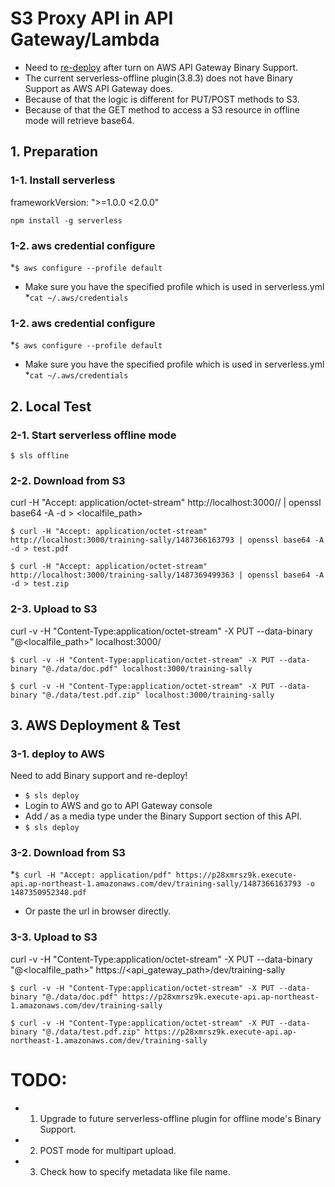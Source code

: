 # S3 Proxy API in API Gateway/Lambda

* Need to [re-deploy](#3-1-deploy-to-aws) after turn on AWS API Gateway Binary Support. 
* The current serverless-offline plugin(3.8.3) does not have Binary Support as AWS API Gateway does.
* Because of that the logic is different for PUT/POST methods to S3.
* Because of that the GET method to access a S3 resource in offline mode will retrieve base64.


## 1. Preparation
### 1-1. Install serverless
frameworkVersion: ">=1.0.0 <2.0.0"
```
npm install -g serverless
```

### 1-2. aws credential configure
*```$ aws configure --profile default```
* Make sure you have the specified profile which is used in serverless.yml
*```cat ~/.aws/credentials```

### 1-2. aws credential configure
*```$ aws configure --profile default```
* Make sure you have the specified profile which is used in serverless.yml
*```cat ~/.aws/credentials```

## 2. Local Test
### 2-1. Start serverless offline mode
```
$ sls offline
```

### 2-2. Download from S3
curl -H "Accept: application/octet-stream" http://localhost:3000/<bucket>/<key> | openssl base64 -A -d > <localfile_path>
```
$ curl -H "Accept: application/octet-stream" http://localhost:3000/training-sally/1487366163793 | openssl base64 -A -d > test.pdf

$ curl -H "Accept: application/octet-stream" http://localhost:3000/training-sally/1487369499363 | openssl base64 -A -d > test.zip
```

### 2-3. Upload to S3
curl -v -H "Content-Type:application/octet-stream" -X PUT --data-binary "@<localfile_path>" localhost:3000/<bucket>
```
$ curl -v -H "Content-Type:application/octet-stream" -X PUT --data-binary "@./data/doc.pdf" localhost:3000/training-sally

$ curl -v -H "Content-Type:application/octet-stream" -X PUT --data-binary "@./data/test.pdf.zip" localhost:3000/training-sally
```

## 3. AWS Deployment & Test
### 3-1. deploy to AWS
Need to add Binary support and re-deploy!
* ```$ sls deploy```
* Login to AWS and go to API Gateway console
* Add */* as a media type under the Binary Support section of this API.
* ```$ sls deploy```

### 3-2. Download from S3
*```$ curl -H "Accept: application/pdf" https://p28xmrsz9k.execute-api.ap-northeast-1.amazonaws.com/dev/training-sally/1487366163793 -o 1487350952348.pdf```
* Or paste the url in browser directly.

### 3-3. Upload to S3
curl -v -H "Content-Type:application/octet-stream" -X PUT --data-binary "@<localfile_path>" https://<api_gateway_path>/dev/training-sally<bucket>
```
$ curl -v -H "Content-Type:application/octet-stream" -X PUT --data-binary "@./data/doc.pdf" https://p28xmrsz9k.execute-api.ap-northeast-1.amazonaws.com/dev/training-sally

$ curl -v -H "Content-Type:application/octet-stream" -X PUT --data-binary "@./data/test.pdf.zip" https://p28xmrsz9k.execute-api.ap-northeast-1.amazonaws.com/dev/training-sally
```

# TODO:
* 1. Upgrade to future serverless-offline plugin for offline mode's Binary Support.
* 2. POST mode for multipart upload.
* 3. Check how to specify metadata like file name.